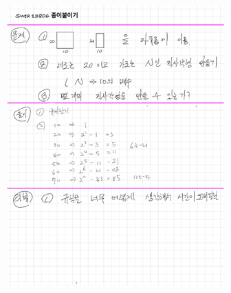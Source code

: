 ![3C0DFFB2-AFEE-447A-9053-D31428543A4F.jpeg](README_assets/95aad86df3fe678798c9674fa9a96ca49f8f58a2.jpeg)
